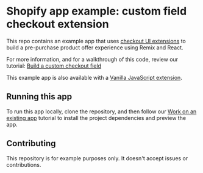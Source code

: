 # Shopify app example: custom field checkout extension

This repo contains an example app that uses [checkout UI extensions](https://shopify.dev/docs/api/checkout-ui-extensions) to build a pre-purchase product offer experience using Remix and React.

For more information, and for a walkthrough of this code, review our tutorial: [Build a custom checkout field](https://shopify.dev/docs/apps/checkout/custom/fields/build?languagePreferences=remix%2Creact)

This example app is also available with a [Vanilla JavaScript extension](https://github.com/Shopify/example-checkout--product-offer-pre-purchase--js).

## Running this app

To run this app locally, clone the repository, and then follow our [Work on an existing app](https://shopify.dev/docs/apps/tools/cli/existing) tutorial to install the project dependencies and preview the app.

## Contributing

This repository is for example purposes only. It doesn't accept issues or contributions.
